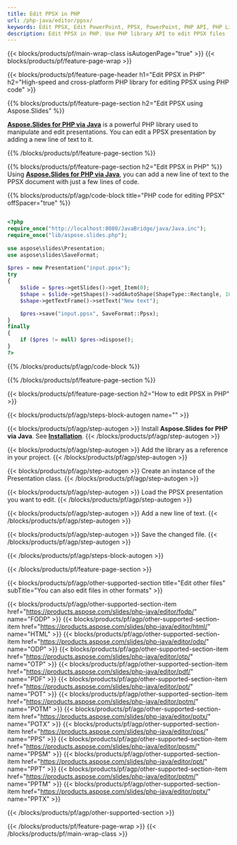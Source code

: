 ```yaml
---
title: Edit PPSX in PHP
url: /php-java/editor/ppsx/
keywords: Edit PPSX, Edit PowerPoint, PPSX, PowerPoint, PHP API, PHP Library
description: Edit PPSX in PHP. Use PHP library API to edit PPSX files
---
```


{{< blocks/products/pf/main-wrap-class isAutogenPage="true" >}}
{{< blocks/products/pf/feature-page-wrap >}}

{{< blocks/products/pf/feature-page-header h1="Edit PPSX in PHP" h2="High-speed and cross-platform PHP library for editing PPSX using PHP code" >}}

{{% blocks/products/pf/feature-page-section h2="Edit PPSX using Aspose.Slides" %}}

[**Aspose.Slides for PHP via Java**](https://products.aspose.com/slides/php-java/) is a powerful PHP library used to manipulate and edit presentations. You can edit a PPSX presentation by adding a new line of text to it. 

{{% /blocks/products/pf/feature-page-section %}}

{{% blocks/products/pf/feature-page-section  h2="Edit PPSX in PHP" %}}
Using [**Aspose.Slides for PHP via Java**](https://products.aspose.com/slides/php-java/), you can add a new line of text to the PPSX document with just a few lines of code.

{{% blocks/products/pf/agp/code-block title="PHP code for editing PPSX" offSpacer="true" %}}

```php

<?php
require_once("http://localhost:8080/JavaBridge/java/Java.inc");
require_once("lib/aspose.slides.php");
 
use aspose\slides\Presentation;
use aspose\slides\SaveFormat;
 
$pres = new Presentation("input.ppsx");
try
{
    $slide = $pres->getSlides()->get_Item(0);     
    $shape = $slide->getShapes()->addAutoShape(ShapeType::Rectangle, 10, 10, 100, 50);
    $shape->getTextFrame()->setText("New text");

    $pres->save("input.ppsx", SaveFormat::Ppsx);
}
finally
{
    if ($pres != null) $pres->dispose();
}
?>
```
{{% /blocks/products/pf/agp/code-block %}}

{{% /blocks/products/pf/feature-page-section %}}

{{< blocks/products/pf/feature-page-section  h2="How to edit PPSX in PHP" >}}

{{< blocks/products/pf/agp/steps-block-autogen name="" >}}


{{< blocks/products/pf/agp/step-autogen >}}
Install **Aspose.Slides for PHP via Java**. See [**Installation**](https://docs.aspose.com/slides/php-java/installation/).
{{< /blocks/products/pf/agp/step-autogen >}}

{{< blocks/products/pf/agp/step-autogen >}}
Add the library as a reference in your project.
{{< /blocks/products/pf/agp/step-autogen >}}

{{< blocks/products/pf/agp/step-autogen >}}
Create an instance of the Presentation class.
{{< /blocks/products/pf/agp/step-autogen >}}

{{< blocks/products/pf/agp/step-autogen >}}
Load the PPSX presentation you want to edit.
{{< /blocks/products/pf/agp/step-autogen >}}

{{< blocks/products/pf/agp/step-autogen >}}
Add a new line of text.
{{< /blocks/products/pf/agp/step-autogen >}}

{{< blocks/products/pf/agp/step-autogen >}}
Save the changed file.
{{< /blocks/products/pf/agp/step-autogen >}}

{{< /blocks/products/pf/agp/steps-block-autogen >}}


{{< /blocks/products/pf/feature-page-section >}}

{{< blocks/products/pf/agp/other-supported-section title="Edit other files" subTitle="You can also edit files in other formats" >}}

{{< blocks/products/pf/agp/other-supported-section-item href="https://products.aspose.com/slides/php-java/editor/fodp/" name="FODP" >}}
{{< blocks/products/pf/agp/other-supported-section-item href="https://products.aspose.com/slides/php-java/editor/html/" name="HTML" >}}
{{< blocks/products/pf/agp/other-supported-section-item href="https://products.aspose.com/slides/php-java/editor/odp/" name="ODP" >}}
{{< blocks/products/pf/agp/other-supported-section-item href="https://products.aspose.com/slides/php-java/editor/otp/" name="OTP" >}}
{{< blocks/products/pf/agp/other-supported-section-item href="https://products.aspose.com/slides/php-java/editor/pdf/" name="PDF" >}}
{{< blocks/products/pf/agp/other-supported-section-item href="https://products.aspose.com/slides/php-java/editor/pot/" name="POT" >}}
{{< blocks/products/pf/agp/other-supported-section-item href="https://products.aspose.com/slides/php-java/editor/potm/" name="POTM" >}}
{{< blocks/products/pf/agp/other-supported-section-item href="https://products.aspose.com/slides/php-java/editor/potx/" name="POTX" >}}
{{< blocks/products/pf/agp/other-supported-section-item href="https://products.aspose.com/slides/php-java/editor/pps/" name="PPS" >}}
{{< blocks/products/pf/agp/other-supported-section-item href="https://products.aspose.com/slides/php-java/editor/ppsm/" name="PPSM" >}}
{{< blocks/products/pf/agp/other-supported-section-item href="https://products.aspose.com/slides/php-java/editor/ppt/" name="PPT" >}}
{{< blocks/products/pf/agp/other-supported-section-item href="https://products.aspose.com/slides/php-java/editor/pptm/" name="PPTM" >}}
{{< blocks/products/pf/agp/other-supported-section-item href="https://products.aspose.com/slides/php-java/editor/pptx/" name="PPTX" >}}


{{< /blocks/products/pf/agp/other-supported-section >}}

{{< /blocks/products/pf/feature-page-wrap >}}
{{< /blocks/products/pf/main-wrap-class >}}